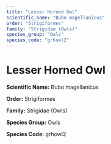 ```yaml
---
title: "Lesser Horned Owl"
scientific_name: "Bubo magellanicus"
order: "Strigiformes"
family: "Strigidae (Owls)"
species_group: "Owls"
species_code: "grhowl2"
---
```


# Lesser Horned Owl

**Scientific Name:** Bubo magellanicus

**Order:** Strigiformes

**Family:** Strigidae (Owls)

**Species Group:** Owls

**Species Code:** grhowl2
